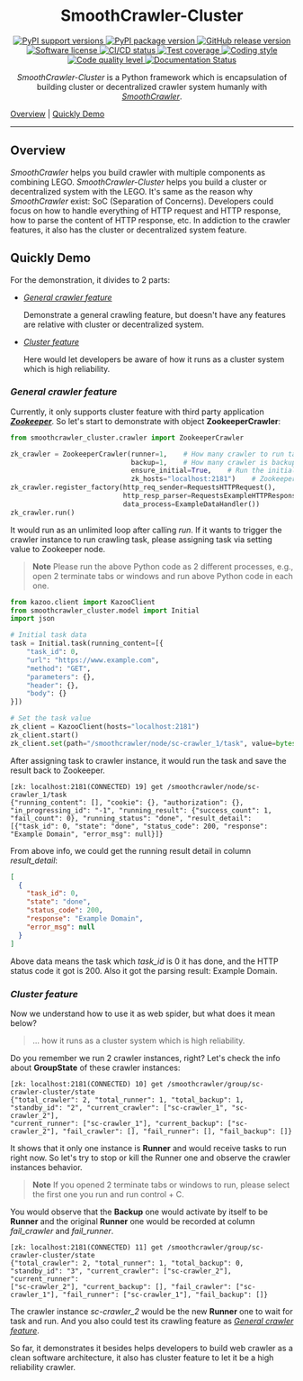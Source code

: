 <h1 align="center">
  SmoothCrawler-Cluster
</h1>

<p align="center">
  <a href="https://pypi.org/project/SmoothCrawler-Cluster">
    <img src="https://img.shields.io/pypi/pyversions/SmoothCrawler-Cluster.svg?logo=python&logoColor=FBE072" alt="PyPI support versions">
  </a>
  <a href="https://pypi.org/project/SmoothCrawler-Cluster">
    <img src="https://img.shields.io/pypi/v/SmoothCrawler-Cluster?color=%23099cec&amp;label=PyPI&amp;logo=pypi&amp;logoColor=white" alt="PyPI package version">
  </a>
  <a href="https://github.com/Chisanan232/SmoothCrawler-Cluster/releases">
    <img src="https://img.shields.io/github/release/Chisanan232/SmoothCrawler-Cluster.svg?label=Release&amp;logo=github&color=orange" alt="GitHub release version">
  </a>
  <a href="https://opensource.org/licenses/Apache-2.0">
    <img src="https://img.shields.io/badge/License-Apache%202.0-blue.svg?logo=apache" alt="Software license">
  </a>
  <a href="https://github.com/Chisanan232/SmoothCrawler-Cluster/actions/workflows/ci-cd.yml">
    <img src="https://github.com/Chisanan232/SmoothCrawler-Cluster/actions/workflows/ci-cd.yml/badge.svg" alt="CI/CD status">
  </a>
  <a href="https://codecov.io/gh/Chisanan232/SmoothCrawler-Cluster">
    <img src="https://codecov.io/gh/Chisanan232/SmoothCrawler-Cluster/branch/master/graph/badge.svg?token=H34TPZQXYL" alt="Test coverage">
  </a>
  <a href="https://github.com/PyCQA/pylint">
    <img src="https://img.shields.io/badge/linting-pylint-black" alt="Coding style">
  </a>
  <a href="https://www.codacy.com/gh/Chisanan232/SmoothCrawler-Cluster/dashboard?utm_source=github.com&amp;utm_medium=referral&amp;utm_content=Chisanan232/SmoothCrawler-Cluster&amp;utm_campaign=Badge_Grade">
    <img src="https://app.codacy.com/project/badge/Grade/171272bee2594687964f1f4473628a0f" alt="Code quality level">
  </a>
  <a href='https://smoothcrawler-cluster.readthedocs.io/en/latest/?badge=latest'>
      <img src='https://readthedocs.org/projects/smoothcrawler-cluster/badge/?version=latest' alt='Documentation Status' />
  </a>

</p>

<p align="center">
  <em>SmoothCrawler-Cluster</em> is a Python framework which is encapsulation of building cluster or decentralized crawler system 
  humanly with <a href="https://github.com/Chisanan232/smoothcrawler"><em>SmoothCrawler</em></a>.
</p>

[Overview](#overview) | [Quickly Demo](#quickly-demo)
<hr>


## Overview

*SmoothCrawler* helps you build crawler with multiple components as combining LEGO. *SmoothCrawler-Cluster* helps you build
a cluster or decentralized system with the LEGO. It's same as the reason why *SmoothCrawler* exist: SoC (Separation of Concerns).
Developers could focus on how to handle everything of HTTP request and HTTP response, how to parse the content of HTTP response, etc.
In addiction to the crawler features, it also has the cluster or decentralized system feature.

## Quickly Demo

For the demonstration, it divides to 2 parts: 

* [_General crawler feature_](#general-crawler-feature)

    Demonstrate a general crawling feature, but doesn't have any features are relative with cluster or decentralized system.

* [_Cluster feature_](#cluster-feature)

    Here would let developers be aware of how it runs as a cluster system which is high reliability.

### _General crawler feature_

Currently, it only supports cluster feature with third party application [**_Zookeeper_**](https://zookeeper.apache.org/documentation.html).
So let's start to demonstrate with object **ZookeeperCrawler**:

```python
from smoothcrawler_cluster.crawler import ZookeeperCrawler

zk_crawler = ZookeeperCrawler(runner=1,    # How many crawler to run task
                              backup=1,    # How many crawler is backup of runner
                              ensure_initial=True,    # Run the initial process first
                              zk_hosts="localhost:2181")    # Zookeeper hosts
zk_crawler.register_factory(http_req_sender=RequestsHTTPRequest(),
                            http_resp_parser=RequestsExampleHTTPResponseParser(),
                            data_process=ExampleDataHandler())
zk_crawler.run()
```

It would run as an unlimited loop after calling *run*. If it wants to trigger the crawler instance to run crawling task, 
please assigning task via setting value to Zookeeper node.

> **Note**
> Please run the above Python code as 2 different processes, e.g., open 2 terminate tabs or windows and run above Python 
> code in each one.

```python
from kazoo.client import KazooClient
from smoothcrawler_cluster.model import Initial
import json

# Initial task data
task = Initial.task(running_content=[{
    "task_id": 0,
    "url": "https://www.example.com",
    "method": "GET",
    "parameters": {},
    "header": {},
    "body": {}
}])

# Set the task value
zk_client = KazooClient(hosts="localhost:2181")
zk_client.start()
zk_client.set(path="/smoothcrawler/node/sc-crawler_1/task", value=bytes(json.dumps(task.to_readable_object()), "utf-8"))
```

After assigning task to crawler instance, it would run the task and save the result back to Zookeeper.

```shell
[zk: localhost:2181(CONNECTED) 19] get /smoothcrawler/node/sc-crawler_1/task
{"running_content": [], "cookie": {}, "authorization": {}, "in_progressing_id": "-1", "running_result": {"success_count": 1, 
"fail_count": 0}, "running_status": "done", "result_detail": [{"task_id": 0, "state": "done", "status_code": 200, "response": 
"Example Domain", "error_msg": null}]}
```

From above info, we could get the running result detail in column *result_detail*: 

```json
[
  {
    "task_id": 0, 
    "state": "done", 
    "status_code": 200, 
    "response": "Example Domain", 
    "error_msg": null
  }
]
```

Above data means the task which *task_id* is 0 it has done, and the HTTP status code it got is 200. Also it got the parsing 
result: Example Domain.

### _Cluster feature_

Now we understand how to use it as web spider, but what does it mean below?

> ... how it runs as a cluster system which is high reliability.

Do you remember we run 2 crawler instances, right? Let's check the info about **GroupState** of these crawler instances: 

```shell
[zk: localhost:2181(CONNECTED) 10] get /smoothcrawler/group/sc-crawler-cluster/state
{"total_crawler": 2, "total_runner": 1, "total_backup": 1, "standby_id": "2", "current_crawler": ["sc-crawler_1", "sc-crawler_2"], 
"current_runner": ["sc-crawler_1"], "current_backup": ["sc-crawler_2"], "fail_crawler": [], "fail_runner": [], "fail_backup": []}
```

It shows that it only one instance is **Runner** and would receive tasks to run right now. So let's try to stop or kill the 
Runner one and observe the crawler instances behavior.

> **Note**
> If you opened 2 terminate tabs or windows to run, please select the first one you run and run control + C.

You would observe that the **Backup** one would activate by itself to be **Runner** and the original **Runner** one would 
be recorded at column *fail_crawler* and *fail_runner*.

```shell
[zk: localhost:2181(CONNECTED) 11] get /smoothcrawler/group/sc-crawler-cluster/state
{"total_crawler": 2, "total_runner": 1, "total_backup": 0, "standby_id": "3", "current_crawler": ["sc-crawler_2"], "current_runner": 
["sc-crawler_2"], "current_backup": [], "fail_crawler": ["sc-crawler_1"], "fail_runner": ["sc-crawler_1"], "fail_backup": []}
```

The crawler instance *sc-crawler_2* would be the new **Runner** one to wait for task and run. And you also could test its 
crawling feature as [_General crawler feature_](#general-crawler-feature).

So far, it demonstrates it besides helps developers to build web crawler as a clean software architecture, it also has cluster 
feature to let it be a high reliability crawler.
